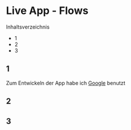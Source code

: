# Live App - Flows

Inhaltsverzeichnis

- 1
- 2
- 3

## 1

Zum Entwickeln der App habe ich [Google](https://www.google.com) benutzt

## 2

## 3